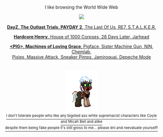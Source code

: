 <p align="center"> I like browsing the World Wide Web
<p align="center"> <a href="https://praisethelard.neocities.org/"><img src="https://github.com/PRAISETHELARD/PRAISETHELARD/blob/main/IMG_3468.gif">
<p align="center"> <b>DayZ, The Outlast Trials, PAYDAY 2,</b> The Last Of Us, RE7, S.T.A.L.K.E.R.
<p align="center"> <b>Hardcore Henry,</b> House of 1000 Corpses, 28 Days Later, Jarhead
<p align="center"> <b>&lt;PIG&gt;, Machines of Loving Grace, </b> Pigface, Sister Machine Gun, NIN, Chemlab, <br> Pixies, Massive Attack, Sneaker Pimps, Jamiroquai, Depeche Mode
<br> <br>
<br> <img src="nighthunter.gif" height="full" width="full"> <br> <sup> I don't tolerate people who like any bigoted ass white supremacist characters like Coyle and Micah Bell and alike <br> despite them being fake people it's still gross to me... please dni and reevaluate yourself! </sup>
